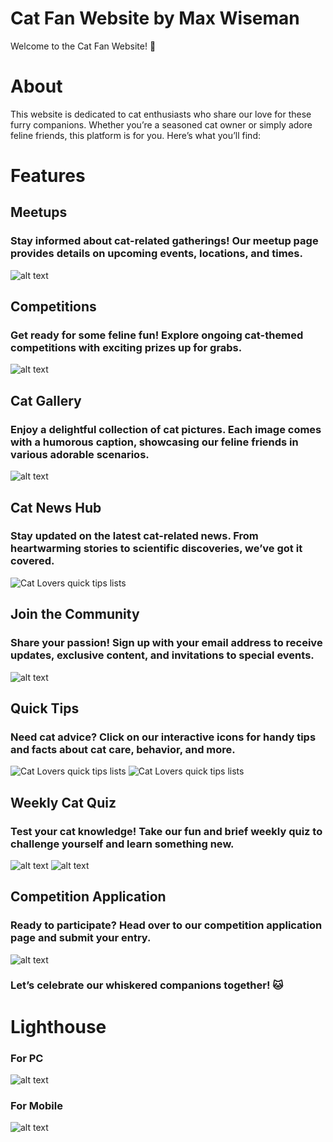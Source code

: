 # Cat Fan Website by Max Wiseman

Welcome to the Cat Fan Website! 🐾

# About
This website is dedicated to cat enthusiasts who share our love for these furry companions. Whether you’re a seasoned cat owner or simply adore feline friends, this platform is for you. Here’s what you’ll find:


# Features

## Meetups
### Stay informed about cat-related gatherings! Our meetup page provides details on upcoming events, locations, and times.
![alt text](assets/images/catmeetupspic.png)
## Competitions
### Get ready for some feline fun! Explore ongoing cat-themed competitions with exciting prizes up for grabs.
![alt text](assets/images/catcompic.png)
## Cat Gallery
### Enjoy a delightful collection of cat pictures. Each image comes with a humorous caption, showcasing our feline friends in various adorable scenarios.
![alt text](assets/images/catgallerypic.png)
## Cat News Hub
### Stay updated on the latest cat-related news. From heartwarming stories to scientific discoveries, we’ve got it covered.
![Cat Lovers quick tips lists](assets/images/catnews.png)
## Join the Community
### Share your passion! Sign up with your email address to receive updates, exclusive content, and invitations to special events.
![alt text](assets/images/joincommunity.png)
## Quick Tips
### Need cat advice? Click on our interactive icons for handy tips and facts about cat care, behavior, and more.
![Cat Lovers quick tips lists](assets/images/catclubpic2.png)
![Cat Lovers quick tips lists](assets/images/editedquicktips.png)
## Weekly Cat Quiz
### Test your cat knowledge! Take our fun and brief weekly quiz to challenge yourself and learn something new.
![alt text](assets/images/catquizpic1.png)
![alt text](assets/images/catquizpic2.png)
## Competition Application
### Ready to participate? Head over to our competition application page and submit your entry.
![alt text](assets/images/compform.png)

### Let’s celebrate our whiskered companions together! 🐱




# Lighthouse

### For PC

![alt text](assets/images/catclublighthouse.png)

### For Mobile

![alt text](assets/images/catclubmobilelighthouse.png)

